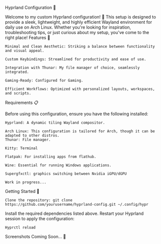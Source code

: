 Hyprland Configuration 🚀

Welcome to my custom Hyprland configuration! 🎨 This setup is designed to provide a sleek, lightweight, and highly efficient Wayland environment for daily use on Arch Linux. Whether you're looking for inspiration, troubleshooting tips, or just curious about my setup, you've come to the right place!
Features 🌟

    Minimal and Clean Aesthetic: Striking a balance between functionality and visual appeal.
    
    Custom Keybindings: Streamlined for productivity and ease of use.
    
    Integration with Thunar: My file manager of choice, seamlessly integrated.
    
    Gaming-Ready: Configured for Gaming.
        
    Efficient Workflows: Optimized with personalized layouts, workspaces, and scripts.

Requirements 📋

Before using this configuration, ensure you have the following installed:

    Hyprland: A dynamic tiling Wayland compositor.
    
    Arch Linux: This configuration is tailored for Arch, though it can be adapted to other distros.
    Thunar: File manager.
    
    Kitty: Terminal
    
    Flatpak: For installing apps from flathub.
    
    Wine: Essential for running Windows applications.
    
    Supergfxctl: graphics switching between Nvidia iGPU/dGPU 
    
    Work in progress...
Getting Started 🚀

    Clone the repository: git clone https://github.com/yourusername/hyprland-config.git ~/.config/hypr

Install the required dependencies listed above.
Restart your Hyprland session to apply the configuration:

    Hyprctl reload

Screenshots Coming Soon... 📸
